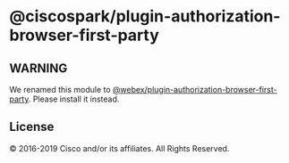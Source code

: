 # @ciscospark/plugin-authorization-browser-first-party

## WARNING

We renamed this module to [@webex/plugin-authorization-browser-first-party](https://www.npmjs.com/package/@webex/plugin-authorization-browser-first-party). Please install it instead.

## License

© 2016-2019 Cisco and/or its affiliates. All Rights Reserved.
